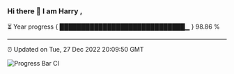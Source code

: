 ### Hi there 👋 I am Harry , 

⏳ Year progress { █████████████████████████████▁ } 98.86 %

---

⏰ Updated on Tue, 27 Dec 2022 20:09:50 GMT

![Progress Bar CI](https://github.com/duykhang68/duykhang68/workflows/Progress%20Bar%20CI/badge.svg)
